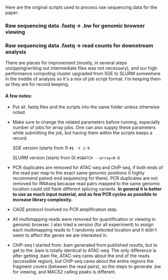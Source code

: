 Here are the original scripts used to process raw sequencing data for the paper:

### **Raw sequencing data .fastq -> .bw for genomic browser viewing** 

### **Raw sequencing data .fastq -> read counts for downstream analysis**

There are places for improvement (mostly, in several steps unzipping/writing out intermediate files was not necessary), and our high performance computing cluster upgraded from SGE to SLURM somewhere in the middle of analysis so it's a mix of job script format. I'm keeping them as they are for record keeping. 

#### A few notes:
- Put all .fastq files and the scripts into the same folder unless otherwise noted.
- Make sure to change the related parameters before running, especially number of jobs for array jobs. One can also supply these parameters while submitting the job, but having them within the scripts keeps a record.

    SGE version (starts from 1)
    `#$ -t 1-9`

    SLURM version (starts from 0)
    `#SBATCH --array=0-8`

- PCR duplicates are removed for ATAC-seq and ChIP-seq, if both ends of the read pair map to the exact same genomic positions (I highly recommend paired-end sequencing for them). PCR duplicates are not removed for RNAseq because read pairs mapped to the same genomic location could still flank different splicing variants. **In general it is better to use as much input material, and as few PCR cycles as possible to increase library complexity.**

- CAGE protocol involved no PCR amplification step. 

- All multimapping reads were removed for quantification or viewing in genomic browser. I also tried a version (for all experiment) to assign each multimapping reads to 1 randomly selected location and it didn't seem to affect the genes we are interested in. 

- ChIP-seq I started from .bam generated from published results, but to get to the .bam is totally identical to ATAC-seq. The only difference is after getting .bam file, ATAC-seq cares about the end of the reads (accessible region), but ChIP-seq cares about the entire regions the fragment covers (between the read pairs), so the steps to generate .bw for viewing, and MACS2 calling peaks is different. 
